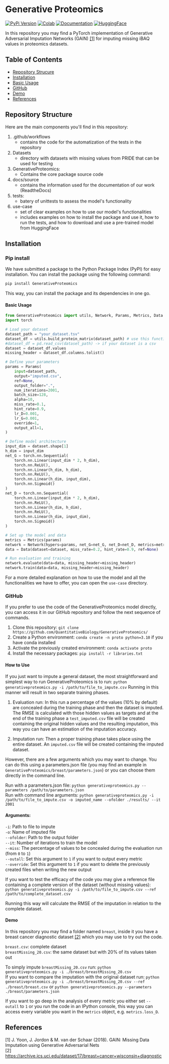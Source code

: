 # Generative Proteomics

[![PyPi Version](https://img.shields.io/pypi/v/GenerativeProteomics?label=PyPi&color=blue&style=flat&logo=pypi)](https://pypi.org/project/GenerativeProteomics/)
[![Colab](https://img.shields.io/badge/Google_Colab-0061F2?style=flat&logo=googlecolab&color=blue&label=Colab&colorB=grey)](https://colab.research.google.com/drive/1a-DfiAtPqmU2AnfMS-plDuTkZOfQ_zrB?usp=sharing)
[![Documentation](https://img.shields.io/badge/docs-read%20the%20docs-blue)](https://generativeproteomics.readthedocs.io/en/latest/)
[![HuggingFace](https://img.shields.io/badge/Hugging_Face-grey?style=flat&logo=huggingface&color=grey)](https://huggingface.co/QuantitativeBiology)

In this repository you may find a PyTorch implementation of Generative Adversarial Imputation Networks (GAIN) [[1]](#1) for imputing missing iBAQ values in proteomics datasets.

## Table of Contents

- [Repository Strucure](#repository-structure)
- [Installation](#installation)
- [Basic Usage](#basic-usage)
- [GitHub](#github)
- [Demo](#demo)
- [References](#reference)

## Repository Structure

Here are the main components you'll find in this repository:

1. .github/workflows 
    - contains the code for the automatization of the tests in the repository
2. Datasets
    - directory with datasets with missing values from PRIDE that can be used for testing 
3. GenerativeProteomics: 
    - Contains the core package source code 
4. docs/source
    - contains the information used for the documentation of our work (ReadtheDocs)
5. tests:
    - batery of unittests to assess the model's functionality
6. use-case
    - set of clear examples on how to use our model's functionalities 
    - includes examples on how to install the package and use it, how to run the tests, and how to download and use a pre-trained model from HuggingFace


## Installation

### Pip install

We have submitted a package to the Python Package Index (PyPI) for easy installation. You can install the package using the following command:

```bash
pip install GenerativeProteomics
```

This way, you can install the package and its dependencies in one go.

#### Basic Usage 

```python
from GenerativeProteomics import utils, Network, Params, Metrics, Data
import torch

# Load your dataset
dataset_path = "your_dataset.tsv"
dataset_df = utils.build_protein_matrix(dataset_path) # use this function if dataset is a tsv
#dataset_df = pd.read_csv(dataset_path) -> if your dataset is a csv
dataset = dataset_df.values
missing_header = dataset_df.columns.tolist()

# Define your parameters
params = Params(
    input=dataset_path,
    output="imputed.csv",
    ref=None,
    output_folder=".",
    num_iterations=2001,
    batch_size=128,
    alpha=10,
    miss_rate=0.1,
    hint_rate=0.9,
    lr_D=0.001,
    lr_G=0.001,
    override=1,
    output_all=1,
)

# Define model architecture
input_dim = dataset.shape[1]
h_dim = input_dim
net_G = torch.nn.Sequential(
    torch.nn.Linear(input_dim * 2, h_dim),
    torch.nn.ReLU(),
    torch.nn.Linear(h_dim, h_dim),
    torch.nn.ReLU(),
    torch.nn.Linear(h_dim, input_dim),
    torch.nn.Sigmoid()
)
net_D = torch.nn.Sequential(
    torch.nn.Linear(input_dim * 2, h_dim),
    torch.nn.ReLU(),
    torch.nn.Linear(h_dim, h_dim),
    torch.nn.ReLU(),
    torch.nn.Linear(h_dim, input_dim),
    torch.nn.Sigmoid()
)

# Set up the model and data
metrics = Metrics(params)
network = Network(hypers=params, net_G=net_G, net_D=net_D, metrics=metrics)
data = Data(dataset=dataset, miss_rate=0.2, hint_rate=0.9, ref=None)

# Run evaluation and training
network.evaluate(data=data, missing_header=missing_header)
network.train(data=data, missing_header=missing_header)
```
For a more detailed explanation on how to use the model and all the functionalities we have to offer, you can open the `use-case` directory.

### GitHub

If you prefer to use the code of the GenerativeProteomics model directly, you can access it in our GitHub repository and follow the next sequence of commands.

1. Clone this repository:  `git clone https://github.com/QuantitativeBiology/GenerativeProteomics/`
2. Create a Python environment: `conda create -n proto python=3.10` if you have conda installed
3. Activate the previously created environment: `conda activate proto`
4. Install the necessary packages: `pip install -r libraries.txt`


#### How to Use

If you just want to impute a general dataset, the most straightforward and simplest way to run GenerativeProteomics is to run: `python generativeproteomics.py -i /path/to/file_to_impute.csv`
Running in this manner will result in two separate training phases.

1) Evaluation run: In this run a percentage of the values (10% by default) are concealed during the training phase and then the dataset is imputed. The RMSE is calculated with those hidden values as targets and at the end of the training phase a `test_imputed.csv` file will be created containing the original hidden values and the resulting imputation, this way you can have an estimation of the imputation accuracy.

2) Imputation run: Then a proper training phase takes place using the entire dataset. An `imputed.csv` file will be created containing the imputed dataset.


However, there are a few arguments which you may want to change. You can do this using a parameters.json file (you may find an example in `GenerativeProteomics/breast/parameters.json`) or you can choose them directly in the command line.

Run with a parameters.json file: `python generativeproteomics.py --parameters /path/to/parameters.json`<br>
Run with command line arguments: `python generativeproteomics.py -i /path/to/file_to_impute.csv -o imputed_name --ofolder ./results/ --it 2001`

#### Arguments:

`-i`: Path to file to impute<br> 
`-o`: Name of imputed file<br> 
`--ofolder`: Path to the output folder<br> 
`--it`: Number of iterations to train the model<br> 
`--miss`: The percentage of values to be concealed during the evaluation run (from `0` to `1`)<br>
`--outall`: Set this argument to `1` if you want to output every metric<br> 
`--override`: Set this argument to `1` if you want to delete the previously created files when writing the new output<br> 



If you want to test the efficacy of the code you may give a reference file containing a complete version of the dataset (without missing values): `python generativeproteomics.py -i /path/to/file_to_impute.csv --ref /path/to/complete_dataset.csv`

Running this way will calculate the RMSE of the imputation in relation to the complete dataset.


#### Demo

In this repository you may find a folder named `breast`, inside it you have a breast cancer diagnostic dataset [[2]](#2) which you may use to try out the code.

`breast.csv`: complete dataset<br>
`breastMissing_20.csv`: the same dataset but with 20% of its values taken out


To simply impute `breastMissing_20.csv` run: `python generativeproteomics.py -i ./breast/breastMissing_20.csv` <br>
If you want to compare the imputation with the original dataset run: `python generativeproteomics.py -i ./breast/breastMissing_20.csv --ref ./breast/breast.csv` or `python generativeproteomics.py --parameters ./breast/parameters.json`


If you want to go deep in the analysis of every metric you either set `--outall` to `1` or you run the code in an IPython console, this way you can access every variable you want in the `metrics` object, e.g. `metrics.loss_D`.


## References
<a id="1">[1]</a> 
J. Yoon, J. Jordon & M. van der Schaar (2018). GAIN: Missing Data Imputation using Generative Adversarial Nets <br>
<a id="2">[2]</a> 
https://archive.ics.uci.edu/dataset/17/breast+cancer+wisconsin+diagnostic
